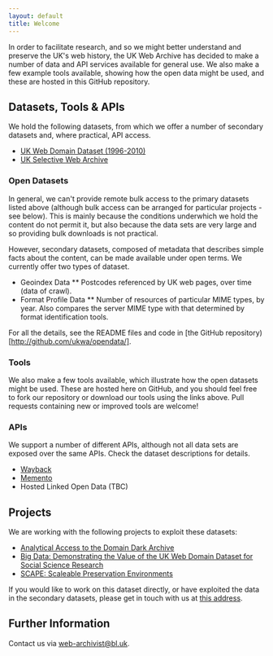 ```yaml
---
layout: default
title: Welcome
---
```


In order to facilitate research, and so we might better understand and preserve the UK's web history, the UK Web Archive has decided to make a number of data and API services available for general use. We also make a few example tools available, showing how the open data might be used, and these are hosted in this GitHub repository.

Datasets, Tools & APIs
----------------------

We hold the following datasets, from which we offer a number of secondary datasets and, where practical, API access.

* [UK Web Domain Dataset (1996-2010)](ukweb1996to2010)
* [UK Selective Web Archive](ukselective)

### Open Datasets ###

In general, we can't provide remote bulk access to the primary datasets listed above (although bulk access can be arranged for particular projects - see below). This is mainly because the conditions underwhich we hold the content do not permit it, but also because the data sets are very large and so providing bulk downloads is not practical.

However, secondary datasets, composed of metadata that describes simple facts about the content, can be made available under open terms. We currently offer two types of dataset.

* Geoindex Data
** Postcodes referenced by UK web pages, over time (data of crawl).
* Format Profile Data
** Number of resources of particular MIME types, by year. Also compares the server MIME type with that determined by format identification tools.

For all the details, see the README files and code in [the GitHub repository)[http://github.com/ukwa/opendata/].

### Tools ###

We also make a few tools available, which illustrate how the open datasets might be used. These are hosted here on GitHub, and you should feel free to fork our repository or download our tools using the links above. Pull requests containing new or improved tools are welcome!

### APIs ###

We support a number of different APIs, although not all data sets are exposed over the same APIs. Check the dataset descriptions for details.

* [Wayback](wayback)
* [Memento](memento)
* Hosted Linked Open Data (TBC)


Projects
--------

We are working with the following projects to exploit these datasets:

* [Analytical Access to the Domain Dark Archive](http://domaindarkarchive.blogspot.co.uk/)
* [Big Data: Demonstrating the Value of the UK Web Domain Dataset for Social Science Research](http://www.oii.ox.ac.uk/research/projects/?id=88)
* [SCAPE: Scaleable Preservation Environments](http://www.scape-project.eu)

If you would like to work on this dataset directly, or have exploited the data in the secondary datasets, please get in touch with us at [this address](mailto:web-archivist@bl.uk).


Further Information
-------------------

Contact us via [web-archivist@bl.uk](mailto:web-archivist@bl.uk).

